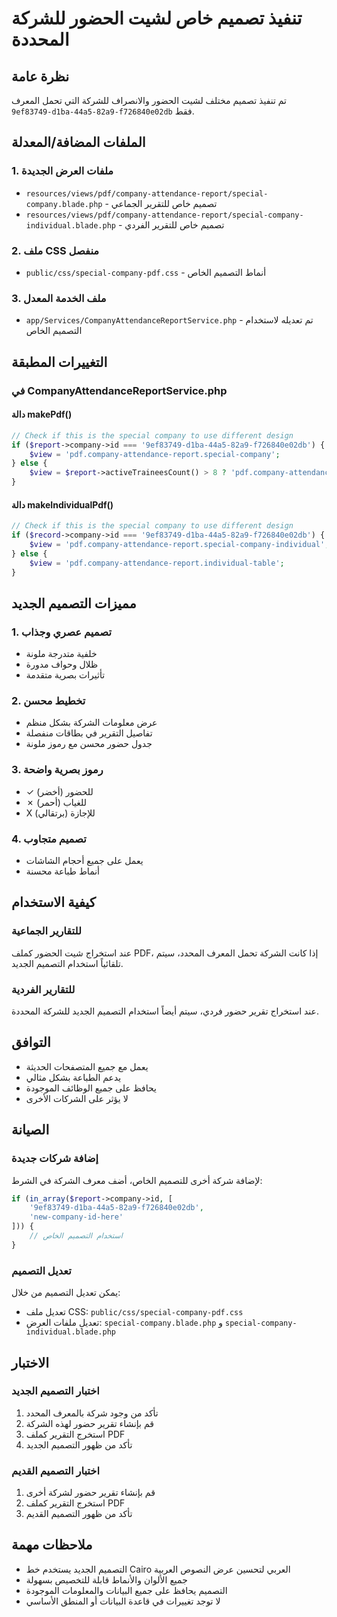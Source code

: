 # تنفيذ تصميم خاص لشيت الحضور للشركة المحددة

## نظرة عامة
تم تنفيذ تصميم مختلف لشيت الحضور والانصراف للشركة التي تحمل المعرف `9ef83749-d1ba-44a5-82a9-f726840e02db` فقط.

## الملفات المضافة/المعدلة

### 1. ملفات العرض الجديدة
- `resources/views/pdf/company-attendance-report/special-company.blade.php` - تصميم خاص للتقرير الجماعي
- `resources/views/pdf/company-attendance-report/special-company-individual.blade.php` - تصميم خاص للتقرير الفردي

### 2. ملف CSS منفصل
- `public/css/special-company-pdf.css` - أنماط التصميم الخاص

### 3. ملف الخدمة المعدل
- `app/Services/CompanyAttendanceReportService.php` - تم تعديله لاستخدام التصميم الخاص

## التغييرات المطبقة

### في CompanyAttendanceReportService.php

#### دالة makePdf()
```php
// Check if this is the special company to use different design
if ($report->company->id === '9ef83749-d1ba-44a5-82a9-f726840e02db') {
    $view = 'pdf.company-attendance-report.special-company';
} else {
    $view = $report->activeTraineesCount() > 8 ? 'pdf.company-attendance-report.show' : 'pdf.company-attendance-report.one-table';
}
```

#### دالة makeIndividualPdf()
```php
// Check if this is the special company to use different design
if ($record->company->id === '9ef83749-d1ba-44a5-82a9-f726840e02db') {
    $view = 'pdf.company-attendance-report.special-company-individual';
} else {
    $view = 'pdf.company-attendance-report.individual-table';
}
```

## مميزات التصميم الجديد

### 1. تصميم عصري وجذاب
- خلفية متدرجة ملونة
- ظلال وحواف مدورة
- تأثيرات بصرية متقدمة

### 2. تخطيط محسن
- عرض معلومات الشركة بشكل منظم
- تفاصيل التقرير في بطاقات منفصلة
- جدول حضور محسن مع رموز ملونة

### 3. رموز بصرية واضحة
- ✓ للحضور (أخضر)
- ✗ للغياب (أحمر)
- X للإجازة (برتقالي)

### 4. تصميم متجاوب
- يعمل على جميع أحجام الشاشات
- أنماط طباعة محسنة

## كيفية الاستخدام

### للتقارير الجماعية
عند استخراج شيت الحضور كملف PDF، إذا كانت الشركة تحمل المعرف المحدد، سيتم تلقائياً استخدام التصميم الجديد.

### للتقارير الفردية
عند استخراج تقرير حضور فردي، سيتم أيضاً استخدام التصميم الجديد للشركة المحددة.

## التوافق

- يعمل مع جميع المتصفحات الحديثة
- يدعم الطباعة بشكل مثالي
- يحافظ على جميع الوظائف الموجودة
- لا يؤثر على الشركات الأخرى

## الصيانة

### إضافة شركات جديدة
لإضافة شركة أخرى للتصميم الخاص، أضف معرف الشركة في الشرط:

```php
if (in_array($report->company->id, [
    '9ef83749-d1ba-44a5-82a9-f726840e02db',
    'new-company-id-here'
])) {
    // استخدام التصميم الخاص
}
```

### تعديل التصميم
يمكن تعديل التصميم من خلال:
- تعديل ملف CSS: `public/css/special-company-pdf.css`
- تعديل ملفات العرض: `special-company.blade.php` و `special-company-individual.blade.php`

## الاختبار

### اختبار التصميم الجديد
1. تأكد من وجود شركة بالمعرف المحدد
2. قم بإنشاء تقرير حضور لهذه الشركة
3. استخرج التقرير كملف PDF
4. تأكد من ظهور التصميم الجديد

### اختبار التصميم القديم
1. قم بإنشاء تقرير حضور لشركة أخرى
2. استخرج التقرير كملف PDF
3. تأكد من ظهور التصميم القديم

## ملاحظات مهمة

- التصميم الجديد يستخدم خط Cairo العربي لتحسين عرض النصوص العربية
- جميع الألوان والأنماط قابلة للتخصيص بسهولة
- التصميم يحافظ على جميع البيانات والمعلومات الموجودة
- لا توجد تغييرات في قاعدة البيانات أو المنطق الأساسي 